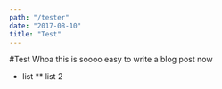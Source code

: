 ```yaml
---
path: "/tester"
date: "2017-08-10"
title: "Test"
---
```


#Test
Whoa this is soooo easy to write a blog post now

* list 
** list 2